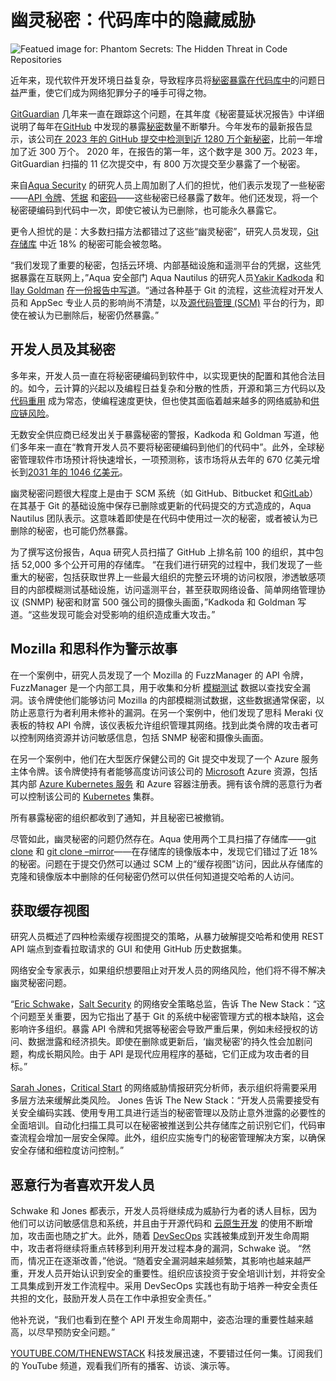 # 幽灵秘密：代码库中的隐藏威胁

![Featued image for: Phantom Secrets: The Hidden Threat in Code Repositories](https://cdn.thenewstack.io/media/2024/06/0fa327ff-getty-images-bwvuu8mlx9w-unsplash-1024x683.jpg)

近年来，现代软件开发环境日益复杂，导致程序员将[秘密暴露在代码库中](https://thenewstack.io/the-challenges-of-secrets-management-from-code-to-cloud/)的问题日益严重，使它们成为网络犯罪分子的唾手可得之物。

[GitGuardian](https://www.gitguardian.com/) 几年来一直在跟踪这个问题，在其年度《秘密蔓延状况报告》中详细说明了每年在[GitHub](https://thenewstack.io/githubs-2fa-push-boosts-adoption-among-developers/) 中发现的暴露[秘密](https://thenewstack.io/managing-secrets-in-your-devops-pipeline/)数量不断攀升。今年发布的最新报告显示，该公司[在 2023 年的 GitHub 提交中检测到近 1280 万个新秘密](https://www.gitguardian.com/state-of-secrets-sprawl-report-2024)，比前一年增加了近 300 万个。
2020 年，在报告的第一年，这个数字是 300 万。2023 年，GitGuardian 扫描的 11 亿次提交中，有 800 万次提交至少暴露了一个秘密。

来自[Aqua Security](https://thenewstack.io/aqua-security-uncovers-major-kubernetes-attacks/) 的研究人员上周加剧了人们的担忧，他们表示发现了一些秘密——[API 令牌](https://thenewstack.io/why-your-api-keys-are-leaving-you-vulnerable-to-attack/)、[凭据](https://thenewstack.io/unused-credentials-key-culprits-in-cloud-attacks-study-says/) 和[密码](https://thenewstack.io/stytch-takes-the-hassle-out-of-passkey-authentication/)——这些秘密已经暴露了数年。他们还发现，将一个秘密硬编码到代码中一次，即使它被认为已删除，也可能永久暴露它。

更令人担忧的是：大多数扫描方法都错过了这些“幽灵秘密”，研究人员发现，[Git 存储库](https://thenewstack.io/create-a-local-git-repository-on-linux-with-the-help-of-ssh/) 中近 18% 的秘密可能会被忽略。

“我们发现了重要的秘密，包括云环境、内部基础设施和遥测平台的凭据，这些凭据暴露在互联网上，”Aqua 安全部门 Aqua Nautilus 的研究人员[Yakir Kadkoda](https://www.linkedin.com/in/yakir-kadkoda/) 和[Ilay Goldman](https://www.linkedin.com/in/ilaygoldman/) [在一份报告中写道](https://www.aquasec.com/blog/undetected-hard-code-secrets-expose-corporations/)。“通过各种基于 Git 的流程，这些流程对开发人员和 AppSec 专业人员的影响尚不清楚，以及[源代码管理 (SCM)](https://thenewstack.io/5-version-control-tools-game-developers-should-know-about/) 平台的行为，即使在被认为已删除后，秘密仍然暴露。”

## 开发人员及其秘密

多年来，开发人员一直在将秘密硬编码到软件中，以实现更快的配置和其他合法目的。如今，云计算的兴起以及编程日益复杂和分散的性质，开源和第三方代码以及[代码重用](https://thenewstack.io/coding-from-scratch-creates-new-risks/) 成为常态，使编程速度更快，但也使其面临着越来越多的网络威胁和[供应链风险](https://thenewstack.io/fortifying-the-software-supply-chain/)。

无数安全供应商已经发出关于暴露秘密的警报，Kadkoda 和 Goldman 写道，他们多年来一直在“教育开发人员不要将秘密硬编码到他们的代码中”。此外，全球秘密管理软件市场预计将快速增长，一项预测称，该市场将从去年的 670 亿美元增长到[2031 年的 1046 亿美元](https://www.linkedin.com/pulse/secret-management-software-market-size-2031-overview-iqjaf/)。

幽灵秘密问题很大程度上是由于 SCM 系统（如 GitHub、Bitbucket 和[GitLab](https://about.gitlab.com/?utm_content=inline+mention)）在其基于 Git 的基础设施中保存已删除或更新的代码提交的方式造成的，Aqua Nautilus 团队表示。这意味着即使是在代码中使用过一次的秘密，或者被认为已删除的秘密，也可能仍然暴露。

为了撰写这份报告，Aqua 研究人员扫描了 GitHub 上排名前 100 的组织，其中包括 52,000 多个公开可用的存储库。
“在我们进行研究的过程中，我们发现了一些重大的秘密，包括获取世界上一些最大组织的完整云环境的访问权限，渗透敏感项目的内部模糊测试基础设施，访问遥测平台，甚至获取网络设备、简单网络管理协议 (SNMP) 秘密和财富 500 强公司的摄像头画面，”Kadkoda 和 Goldman 写道。“这些发现可能会对受影响的组织造成重大攻击。”

## Mozilla 和思科作为警示故事

在一个案例中，研究人员发现了一个 Mozilla 的 FuzzManager 的 API 令牌，FuzzManager 是一个内部工具，用于收集和分析 [模糊测试](https://thenewstack.io/api-fuzzing-what-is-it-and-why-should-you-use-it/) 数据以查找安全漏洞。该令牌使他们能够访问 Mozilla 的内部模糊测试数据，这些数据通常保密，以防止恶意行为者利用未修补的漏洞。在另一个案例中，他们发现了思科 Meraki 仪表板的特权 API 令牌，该仪表板允许组织管理其网络。找到此类令牌的攻击者可以控制网络资源并访问敏感信息，包括 SNMP 秘密和摄像头画面。

在另一个案例中，他们在大型医疗保健公司的 Git 提交中发现了一个 Azure 服务主体令牌。该令牌使持有者能够高度访问该公司的 [Microsoft](https://news.microsoft.com/?utm_content=inline+mention) Azure 资源，包括其内部 [Azure Kubernetes 服务](https://thenewstack.io/install-cloud-foundry-on-azure-kubernetes-clusters/) 和 Azure 容器注册表。拥有该令牌的恶意行为者可以控制该公司的 [Kubernetes](https://thenewstack.io/kubernetes/) 集群。

所有暴露秘密的组织都收到了通知，并且秘密已被撤销。

尽管如此，幽灵秘密的问题仍然存在。Aqua 使用两个工具扫描了存储库——[git clone](https://www.atlassian.com/git/tutorials/setting-up-a-repository/git-clone) 和 [git clone –mirror](https://git-scm.com/docs/git-clone)——在存储库的镜像版本中，发现它们错过了近 18% 的秘密。问题在于提交仍然可以通过 SCM 上的“缓存视图”访问，因此从存储库的克隆和镜像版本中删除的任何秘密仍然可以供任何知道提交哈希的人访问。

## 获取缓存视图

研究人员概述了四种检索缓存视图提交的策略，从暴力破解提交哈希和使用 REST API 端点到查看拉取请求的 GUI 和使用 GitHub 历史数据集。

网络安全专家表示，如果组织想要阻止对开发人员的网络风险，他们将不得不解决幽灵秘密问题。

“[Eric Schwake](https://www.linkedin.com/in/ericschwake/)，[Salt Security](https://salt.security/) 的网络安全策略总监，告诉 The New Stack：“这个问题至关重要，因为它指出了基于 Git 的系统中秘密管理方式的根本缺陷，这会影响许多组织。暴露 API 令牌和凭据等秘密会导致严重后果，例如未经授权的访问、数据泄露和经济损失。即使在删除或更新后，‘幽灵秘密’的持久性会加剧问题，构成长期风险。由于 API 是现代应用程序的基础，它们正成为攻击者的目标。”

[Sarah Jones](https://www.linkedin.com/in/sarah-jones-209b9690/)，[Critical Start](https://www.criticalstart.com/) 的网络威胁情报研究分析师，表示组织将需要采用多层方法来缓解此类风险。
Jones 告诉 The New Stack：“开发人员需要接受有关安全编码实践、使用专用工具进行适当的秘密管理以及防止意外泄露的必要性的全面培训。自动化扫描工具可以在秘密被推送到公共存储库之前识别它们，代码审查流程会增加一层安全保障。此外，组织应实施专门的秘密管理解决方案，以确保安全存储和细粒度访问控制。”

## 恶意行为者喜欢开发人员

Schwake 和 Jones 都表示，开发人员将继续成为威胁行为者的诱人目标，因为他们可以访问敏感信息和系统，并且由于开源代码和 [云原生开发](https://thenewstack.io/cloud-native/) 的使用不断增加，攻击面也随之扩大。此外，随着 [DevSecOps](https://thenewstack.io/5-tips-for-developer-friendly-devsecops/) 实践被集成到开发生命周期中，攻击者将继续将重点转移到利用开发过程本身的漏洞，Schwake 说。
“然而，情况正在逐渐改善，”他说。“随着安全漏洞越来越频繁，其影响也越来越严重，开发人员开始认识到安全的重要性。组织应该投资于安全培训计划，并将安全工具集成到开发工作流程中。采用 DevSecOps 实践也有助于培养一种安全责任共担的文化，鼓励开发人员在工作中承担安全责任。”

他补充说，“我们也看到在整个 API 开发生命周期中，姿态治理的重要性越来越高，以尽早预防安全问题。”

[YOUTUBE.COM/THENEWSTACK](https://youtube.com/thenewstack?sub_confirmation=1) 科技发展迅速，不要错过任何一集。订阅我们的 YouTube 频道，观看我们所有的播客、访谈、演示等。